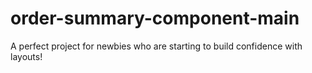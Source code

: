 # order-summary-component-main
 A perfect project for newbies who are starting to build confidence with layouts!
